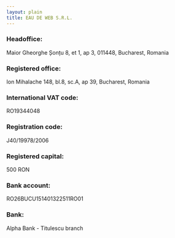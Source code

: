 ```yaml
---
layout: plain
title: EAU DE WEB S.R.L.
---
```


### Headoffice: ###

Maior Gheorghe Șonțu 8, et 1, ap 3, 011448, Bucharest, Romania


### Registered office: ###

Ion Mihalache 148, bl.8, sc.A, ap 39,  Bucharest, Romania


### International VAT code: ###

RO19344048


### Registration code: ###

J40/19978/2006


### Registered capital: ###

500 RON


### Bank account: ###

RO26BUCU151401322511RO01


### Bank: ###

Alpha Bank - Titulescu branch
